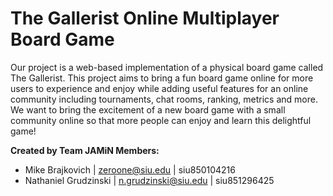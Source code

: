 # The Gallerist Online Multiplayer Board Game

Our project is a web-based implementation of a physical board game called The Gallerist. This project aims to bring a fun board game online for more users to experience and enjoy while adding useful features for an online community including tournaments, chat rooms, ranking, metrics and more. We want to bring the excitement of a new board game with a small community online so that more people can enjoy and learn this delightful game!

**Created by Team JAMiN  Members:**

 - Mike Brajkovich | zeroone@siu.edu | siu850104216
 - Nathaniel Grudzinski | n.grudzinski@siu.edu | siu851296425
